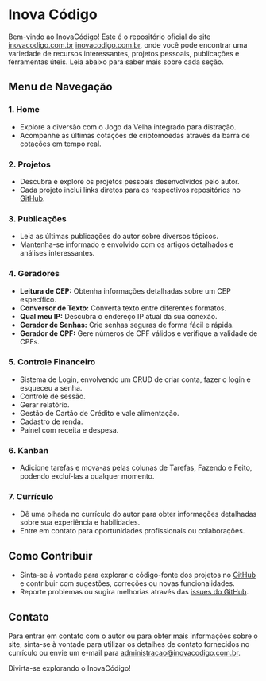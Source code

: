 # Inova Código

Bem-vindo ao InovaCódigo! Este é o repositório oficial do site <a href="https://www.w3schools.com/" target="_blank">inovacodigo.com.br</a> [inovacodigo.com.br](https://www.inovacodigo.com.br), onde você pode encontrar uma variedade de recursos interessantes, projetos pessoais, publicações e ferramentas úteis. Leia abaixo para saber mais sobre cada seção.

## Menu de Navegação

### 1. **Home**
   - Explore a diversão com o Jogo da Velha integrado para distração.
   - Acompanhe as últimas cotações de criptomoedas através da barra de cotações em tempo real.

### 2. **Projetos**
   - Descubra e explore os projetos pessoais desenvolvidos pelo autor.
   - Cada projeto inclui links diretos para os respectivos repositórios no [GitHub](https://github.com/).

### 3. **Publicações**
   - Leia as últimas publicações do autor sobre diversos tópicos.
   - Mantenha-se informado e envolvido com os artigos detalhados e análises interessantes.

### 4. **Geradores**
   - **Leitura de CEP:** Obtenha informações detalhadas sobre um CEP específico.
   - **Conversor de Texto:** Converta texto entre diferentes formatos.
   - **Qual meu IP:** Descubra o endereço IP atual da sua conexão.
   - **Gerador de Senhas:** Crie senhas seguras de forma fácil e rápida.
   - **Gerador de CPF:** Gere números de CPF válidos e verifique a validade de CPFs.

### 5. **Controle Financeiro**
   - Sistema de Login, envolvendo um CRUD de criar conta, fazer o login e esqueceu a senha.
   - Controle de sessão.
   - Gerar relatório.
   - Gestão de Cartão de Crédito e vale alimentação.
   - Cadastro de renda.
   - Painel com receita e despesa.

### 6. **Kanban**
   - Adicione tarefas e mova-as pelas colunas de Tarefas, Fazendo e Feito, podendo excluí-las a qualquer momento.

### 7. **Currículo**
   - Dê uma olhada no currículo do autor para obter informações detalhadas sobre sua experiência e habilidades.
   - Entre em contato para oportunidades profissionais ou colaborações.

## Como Contribuir

- Sinta-se à vontade para explorar o código-fonte dos projetos no [GitHub](https://github.com/) e contribuir com sugestões, correções ou novas funcionalidades.
- Reporte problemas ou sugira melhorias através das [issues do GitHub](https://github.com/usuario/inovacodigo/issues).

## Contato

Para entrar em contato com o autor ou para obter mais informações sobre o site, sinta-se à vontade para utilizar os detalhes de contato fornecidos no currículo ou envie um e-mail para [administracao@inovacodigo.com.br](mailto:contato@inovacodigo.com.br).

Divirta-se explorando o InovaCódigo!